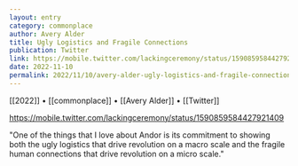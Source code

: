 ```yaml
---
layout: entry
category: commonplace
author: Avery Alder
title: Ugly Logistics and Fragile Connections
publication: Twitter
link: https://mobile.twitter.com/lackingceremony/status/1590859584427921409
date: 2022-11-10
permalink: 2022/11/10/avery-alder-ugly-logistics-and-fragile-connections
---
```


[[2022]] • [[commonplace]] • [[Avery Alder]] • [[Twitter]]

https://mobile.twitter.com/lackingceremony/status/1590859584427921409

"One of the things that I love about Andor is its commitment to showing both the ugly logistics that drive revolution on a macro scale and the fragile human connections that drive revolution on a micro scale."
